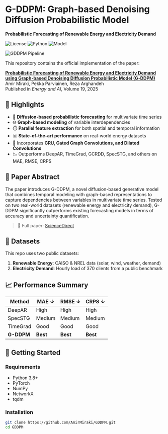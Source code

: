# G-DDPM: Graph-based Denoising Diffusion Probabilistic Model

**Probabilistic Forecasting of Renewable Energy and Electricity Demand**


![License](https://img.shields.io/badge/license-CC%20BY--4.0-brightgreen)
![Python](https://img.shields.io/badge/python-3.8%2B-blue)
![Model](https://img.shields.io/badge/model-Diffusion%20%2B%20Graph--Neural--Network-purple)

![GDDPM Pipeline](GDDPM.png)


This repository contains the official implementation of the paper:

**[Probabilistic Forecasting of Renewable Energy and Electricity Demand using Graph-based Denoising Diffusion Probabilistic Model (G-DDPM)](https://doi.org/10.1016/j.egyai.2024.100459)**  
Amir Miraki, Pekka Parviainen, Reza Arghandeh  
Published in *Energy and AI*, Volume 19, 2025

## 🌟 Highlights

- 🔄 **Diffusion-based probabilistic forecasting** for multivariate time series
- 🌐 **Graph-based modeling** of variable interdependencies
- ⏱️ **Parallel feature extraction** for both spatial and temporal information
- 📊 **State-of-the-art performance** on real-world energy datasets
- 🧠 Incorporates **GRU, Gated Graph Convolutions, and Dilated Convolutions**
- 📉 Outperforms DeepAR, TimeGrad, GCRDD, SpecSTG, and others on MAE, RMSE, CRPS

## 📖 Paper Abstract

The paper introduces G-DDPM, a novel diffusion-based generative model that combines temporal modeling with graph-based representations to capture dependencies between variables in multivariate time series. Tested on two real-world datasets (renewable energy and electricity demand), G-DDPM significantly outperforms existing forecasting models in terms of accuracy and uncertainty quantification.

> 🔗 Full paper: [ScienceDirect](https://doi.org/10.1016/j.egyai.2024.100459)

## 📁 Datasets

This repo uses two public datasets:
1. **Renewable Energy**: CAISO & NREL data (solar, wind, weather, demand)
2. **Electricity Demand**: Hourly load of 370 clients from a public benchmark

## 📈 Performance Summary

| Method       | MAE ↓     | RMSE ↓    | CRPS ↓    |
|--------------|-----------|-----------|-----------|
| DeepAR       | High      | High      | High      |
| SpecSTG      | Medium    | Medium    | Medium    |
| TimeGrad     | Good      | Good      | Good      |
| **G-DDPM**   | **Best**  | **Best**  | **Best**  |

## 🚀 Getting Started

### Requirements

- Python 3.8+
- PyTorch
- NumPy
- NetworkX
- tqdm

### Installation

```bash
git clone https://github.com/AmirMiraki/GDDPM.git
cd GDDPM


